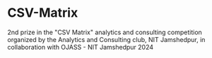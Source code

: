 # CSV-Matrix
2nd prize in the "CSV Matrix" analytics and consulting competition organized by the Analytics and Consulting club, NIT Jamshedpur, in collaboration with OJASS - NIT Jamshedpur 2024
